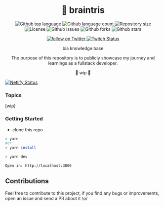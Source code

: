 <!--- <div align="center" id="top"> 
    <img width="500" src="./static/img/img-readme.png" />

&#xa0;

</div>
-->

<h1 align="center">
🧠 braintris
</h1>

<p align="center">
  <img alt="Github top language" src="https://img.shields.io/github/languages/top/biantris/braintris?color=56BEB8">

  <img alt="Github language count" src="https://img.shields.io/github/languages/count/biantris/braintris?color=56BEB8">

  <img alt="Repository size" src="https://img.shields.io/github/repo-size/biantris/braintris?color=56BEB8">

  <img alt="License" src="https://img.shields.io/github/license/biantris/braintris?color=56BEB8">

  <img alt="Github issues" src="https://img.shields.io/github/issues/biantris/braintris?color=56BEB8" />

  <img alt="Github forks" src="https://img.shields.io/github/forks/biantris/braintris?color=56BEB8" />

  <img alt="Github stars" src="https://img.shields.io/github/stars/biantris/braintris?color=56BEB8" />
</p>

<p align="center">
    <a href="https://twitter.com/intent/follow?screen_name=biantris_">
        <img src="https://img.shields.io/twitter/follow/biantris_?style=social&logo=twitter"
        alt="follow on Twitter">
    </a>
    <a href="https://www.twitch.tv/biantriz">
    <img alt="Twitch Status" src="https://img.shields.io/twitch/status/biantriz?style=social">
    </a>
</p>

<div align="center">
bia knowledge base
    
The purpose of this repository is to publicly showcase my journey and learnings as a fullstack developer.
</div>

<p align="center">
🚧 wip 🚧
</p>

<!-- <a href="https://myfullstackjourney.netlify.app">Demo</a> -->
[![Netlify Status](https://api.netlify.com/api/v1/badges/b636154c-2d1b-48e2-b12f-b0f4555f6ad4/deploy-status)](https://app.netlify.com/sites/braintris/deploys)

### Topics 

[wip]

### Getting Started
- clone this repo
```sh
> yarn
#or
> yarn install

> yarn dev

Open in: http://localhost:3000
```

## Contributions

Feel free to contribute to this project, if you find any bugs or improvements, open an issue and send a PR about it \o/
